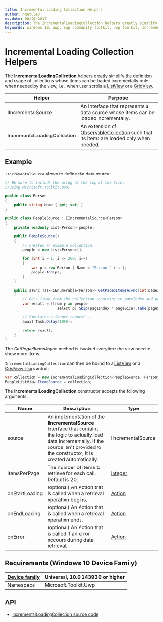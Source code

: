 ```yaml
---
title: Incremental Loading Collection Helpers
author: nmetulev
ms.date: 08/20/2017
description: The IncrementalLoadingCollection helpers greatly simplify the definition and usage of collections whose items can be loaded incrementally only when needed by the view
keywords: windows 10, uwp, uwp community toolkit, uwp toolkit, IncrementalLoadingCollection
---
```


# Incremental Loading Collection Helpers

The **IncrementalLoadingCollection** helpers greatly simplify the definition and usage of collections whose items can be loaded incrementally only when needed by the view, i.e., when user scrolls a [ListView](https://msdn.microsoft.com/library/windows/apps/windows.ui.xaml.controls.listview.aspx) or a [GridView](https://msdn.microsoft.com/library/windows/apps/windows.ui.xaml.controls.gridview.aspx).

| Helper | Purpose |
| --- | --- |
|IIncrementalSource | An interface that represents a data source whose items can be loaded incrementally. |
|IncrementalLoadingCollection | An extension of [ObservableCollection](https://msdn.microsoft.com/library/ms668604.aspx) such that its items are loaded only when needed. |

## Example
`IIncrementalSource` allows to define the data source:

```csharp
// Be sure to include the using at the top of the file:
//using Microsoft.Toolkit.Uwp;

public class Person
{
    public string Name { get; set; }
}

public class PeopleSource : IIncrementalSource<Person>
{
    private readonly List<Person> people;

    public PeopleSource()
    {
        // Creates an example collection.
        people = new List<Person>();

        for (int i = 1; i <= 200; i++)
        {
            var p = new Person { Name = "Person " + i };
            people.Add(p);
        }
    }

    public async Task<IEnumerable<Person>> GetPagedItemsAsync(int pageIndex, int pageSize)
    {
        // Gets items from the collection according to pageIndex and pageSize parameters.
        var result = (from p in people
                        select p).Skip(pageIndex * pageSize).Take(pageSize);

        // Simulates a longer request...
        await Task.Delay(1000);

        return result;
    }
}
```

The *GetPagedItemsAsync* method is invoked everytime the view need to show more items.

`IncrementalLoadingCollection` can then be bound to a [ListView](https://msdn.microsoft.com/library/windows/apps/windows.ui.xaml.controls.listview.aspx) or a [GridView-like](https://msdn.microsoft.com/library/windows/apps/windows.ui.xaml.controls.gridview.aspx) control:

```csharp
var collection = new IncrementalLoadingCollection<PeopleSource, Person>();
PeopleListView.ItemsSource = collection;
```

The **IncrementalLoadingCollection** constructor accepts the following arguments:

| Name | Description | Type |
| --- | --- | --- |
| source | An implementation of the **IIncrementalSource** interface that contains the logic to actually load data incrementally. If the source isn't provided to the constructor, it is created automatically. | IIncrementalSource |  
| itemsPerPage | The number of items to retrieve for each call. Default is 20. | [Integer](https://msdn.microsoft.com/library/windows/apps/System.Int32) |  
| onStartLoading | (optional) An Action that is called when a retrieval operation begins. | [Action](https://msdn.microsoft.com/library/system.action.aspx) |  
| onEndLoading | (optional) An Action that is called when a retrieval operation ends. | [Action](https://msdn.microsoft.com/library/system.action.aspx) |  
| onError | (optional) An Action that is called if an error occours during data retrieval. | [Action](https://msdn.microsoft.com/library/system.action.aspx) |  

## Requirements (Windows 10 Device Family)

| [Device family](http://go.microsoft.com/fwlink/p/?LinkID=526370) | Universal, 10.0.14393.0 or higher |
| --- | --- |
| Namespace | Microsoft.Toolkit.Uwp |

## API

* [IncrementalLoadingCollection source code](https://github.com/Microsoft/UWPCommunityToolkit/tree/master/Microsoft.Toolkit.Uwp/IncrementalLoadingCollection)


